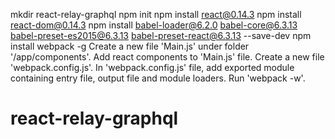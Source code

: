 mkdir react-relay-graphql
npm init
npm install react@0.14.3
npm install react-dom@0.14.3
npm install babel-loader@6.2.0 babel-core@6.3.13 babel-preset-es2015@6.3.13 babel-preset-react@6.3.13 --save-dev
npm install webpack -g
Create a new file 'Main.js' under folder '/app/components'.
Add react components to 'Main.js' file.
Create a new file 'webpack.config.js'.
In 'webpack.config.js' file, add exported module containing entry file, output file and module loaders.
Run 'webpack -w'.
# react-relay-graphql
